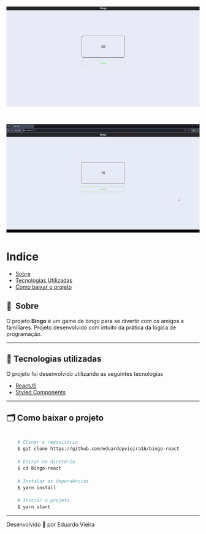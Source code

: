 <h1 align="center">
    <img src="public/img/main.png">
</h1>

<h1 align="center">
    <img src="public/img/video.gif">
</h1>

# Indice

- [Sobre](#-sobre)
- [Tecnologias Utilizadas](#-tecnologias-utilizadas)
- [Como baixar o projeto](#-como-baixar-o-projeto)

## 🔖&nbsp; Sobre

O projeto **Bingo** é um game de bingo para se divertir com os amigos e familiares. Projeto desenvolvido com intuito da prática da lógica de programação.

---

## 🚀 Tecnologias utilizadas

O projeto foi desenvolvido utilizando as seguintes tecnologias

- [ReactJS](https://reactjs.org)
- [Styled Components](https://styled-components.com/)

---

## 🗂 Como baixar o projeto

```bash

    # Clonar o repositório
    $ git clone https://github.com/eduardopvieira16/bingo-react

    # Entrar no diretório
    $ cd bingo-react

    # Instalar as dependências
    $ yarn install

    # Iniciar o projeto
    $ yarn start
```

---

Desenvolvido 💜 por Eduardo Vieira
